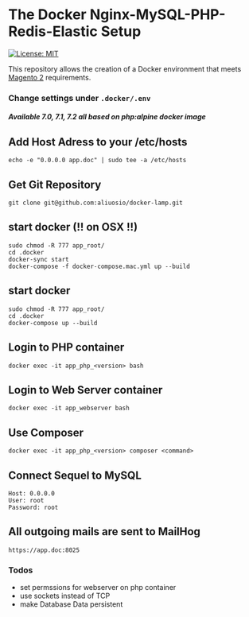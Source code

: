 # The Docker Nginx-MySQL-PHP-Redis-Elastic Setup
[![License: MIT](https://img.shields.io/badge/License-MIT-blue.svg)](https://opensource.org/licenses/MIT)

This repository allows the creation of a Docker environment that meets
[Magento 2](http://devdocs.magento.com/guides/v2.2/install-gde/system-requirements-tech.html) requirements.

### Change settings under ```.docker/.env``` ###
##### Available 7.0, 7.1, 7.2 all based on php:alpine docker image

## Add Host Adress to your /etc/hosts
    echo -e "0.0.0.0 app.doc" | sudo tee -a /etc/hosts

## Get Git Repository
    git clone git@github.com:aliuosio/docker-lamp.git

## start docker (!! on OSX !!)
    sudo chmod -R 777 app_root/
    cd .docker
    docker-sync start
    docker-compose -f docker-compose.mac.yml up --build

## start docker
    sudo chmod -R 777 app_root/
    cd .docker
    docker-compose up --build
    
## Login to PHP container
    docker exec -it app_php_<version> bash
    
## Login to Web Server container
    docker exec -it app_webserver bash
    
## Use Composer
    docker exec -it app_php_<version> composer <command>
    
## Connect Sequel to MySQL
    Host: 0.0.0.0
    User: root
    Password: root
    
## All outgoing mails are sent to MailHog
    https://app.doc:8025


### Todos ###
* set permssions for webserver on php container
* use sockets instead of TCP
* make Database Data persistent
